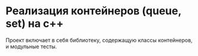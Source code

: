 # Реализация контейнеров (queue, set) на c++

Проект включает в себя библиотеку, содержащую классы контейнеров, и модульные тесты. 
